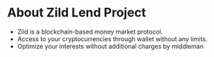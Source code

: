 # About Zild Lend Project
- Zild is a blockchain-based money market protocol.
- Access to your cryptocurrencies through wallet without any limits.
- Optimize your interests without additional charges by middleman

